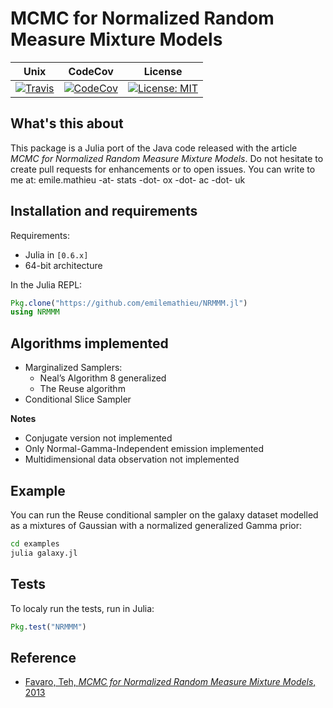 # MCMC for Normalized Random Measure Mixture Models

Unix | CodeCov | License
---- | ------- | -------
[![Travis](https://travis-ci.org/emilemathieu/NRMMM.jl.svg?branch=master)](https://travis-ci.org/emilemathieu/NRMMM.jl) | [![CodeCov](http://codecov.io/gh/emilemathieu/NRMMM.jl/coverage.svg?branch=master)](https://codecov.io/gh/emilemathieu/NRMMM.jl?branch=master) | [![License: MIT](https://img.shields.io/badge/License-MIT-blue.svg)](https://opensource.org/licenses/MIT)

## What's this about

This package is a Julia port of the Java code released with the article *MCMC for Normalized Random Measure Mixture Models*.
Do not hesitate to create pull requests for enhancements or to open issues. You can write to me at: emile.mathieu -at- stats -dot- ox -dot- ac -dot- uk

## Installation and requirements

Requirements:

* Julia in `[0.6.x]`
* 64-bit architecture

In the Julia REPL:

```julia
Pkg.clone("https://github.com/emilemathieu/NRMMM.jl")
using NRMMM
```

## Algorithms implemented

* Marginalized Samplers:
  * Neal’s Algorithm 8 generalized
  * The Reuse algorithm
* Conditional Slice Sampler

**Notes**
- Conjugate version not implemented
- Only Normal-Gamma-Independent emission implemented
- Multidimensional data observation not implemented

## Example

You can run the Reuse conditional sampler on the galaxy dataset modelled as a mixtures of Gaussian with a normalized generalized Gamma prior:

```bash
cd examples
julia galaxy.jl
```

## Tests

To localy run the tests, run in Julia:

```julia
Pkg.test("NRMMM")
```

## Reference

*  [Favaro, Teh, *MCMC for Normalized Random Measure Mixture Models*, 2013](https://www.stats.ox.ac.uk/~teh/research/npbayes/FavTeh2013a.pdf)
